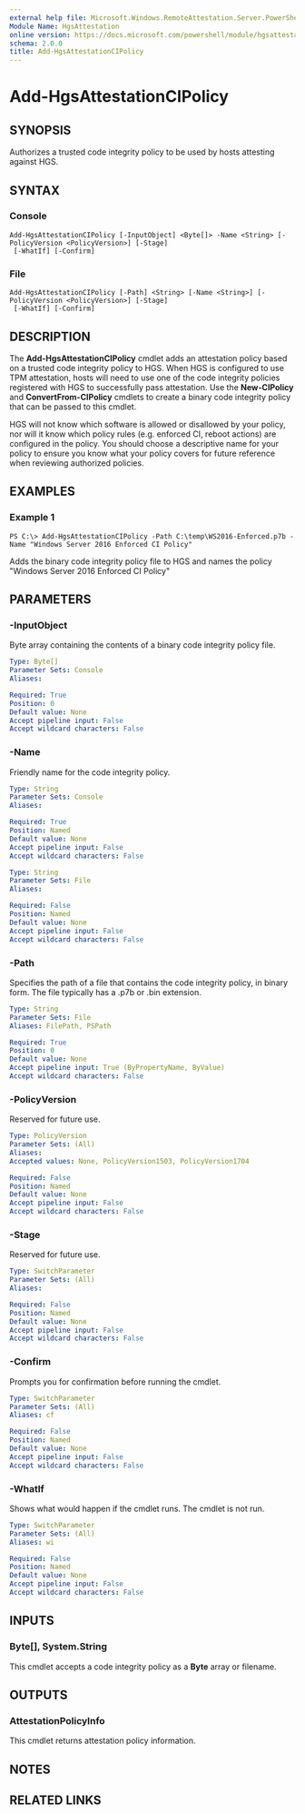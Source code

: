 ```yaml
---
external help file: Microsoft.Windows.RemoteAttestation.Server.PowerShell.dll-Help.xml
Module Name: HgsAttestation
online version: https://docs.microsoft.com/powershell/module/hgsattestation/add-hgsattestationcipolicy?view=windowsserver2016-ps&wt.mc_id=ps-gethelp
schema: 2.0.0
title: Add-HgsAttestationCIPolicy
---
```


# Add-HgsAttestationCIPolicy

## SYNOPSIS
Authorizes a trusted code integrity policy to be used by hosts attesting against HGS.

## SYNTAX

### Console
```
Add-HgsAttestationCIPolicy [-InputObject] <Byte[]> -Name <String> [-PolicyVersion <PolicyVersion>] [-Stage]
 [-WhatIf] [-Confirm]
```

### File
```
Add-HgsAttestationCIPolicy [-Path] <String> [-Name <String>] [-PolicyVersion <PolicyVersion>] [-Stage]
 [-WhatIf] [-Confirm]
```

## DESCRIPTION
The **Add-HgsAttestationCIPolicy** cmdlet adds an attestation policy based on a trusted code integrity policy to HGS.
When HGS is configured to use TPM attestation, hosts will need to use one of the code integrity policies registered with HGS to successfully pass attestation.
Use the **New-CIPolicy** and **ConvertFrom-CIPolicy** cmdlets to create a binary code integrity policy that can be passed to this cmdlet.

HGS will not know which software is allowed or disallowed by your policy, nor will it know which policy rules (e.g. enforced CI, reboot actions) are configured in the policy.
You should choose a descriptive name for your policy to ensure you know what your policy covers for future reference when reviewing authorized policies.

## EXAMPLES

### Example 1
```
PS C:\> Add-HgsAttestationCIPolicy -Path C:\temp\WS2016-Enforced.p7b -Name "Windows Server 2016 Enforced CI Policy"
```

Adds the binary code integrity policy file to HGS and names the policy "Windows Server 2016 Enforced CI Policy"

## PARAMETERS

### -InputObject
Byte array containing the contents of a binary code integrity policy file.

```yaml
Type: Byte[]
Parameter Sets: Console
Aliases: 

Required: True
Position: 0
Default value: None
Accept pipeline input: False
Accept wildcard characters: False
```

### -Name
Friendly name for the code integrity policy.

```yaml
Type: String
Parameter Sets: Console
Aliases: 

Required: True
Position: Named
Default value: None
Accept pipeline input: False
Accept wildcard characters: False
```

```yaml
Type: String
Parameter Sets: File
Aliases: 

Required: False
Position: Named
Default value: None
Accept pipeline input: False
Accept wildcard characters: False
```

### -Path
Specifies the path of a file that contains the code integrity policy, in binary form.
The file typically has a .p7b or .bin extension.

```yaml
Type: String
Parameter Sets: File
Aliases: FilePath, PSPath

Required: True
Position: 0
Default value: None
Accept pipeline input: True (ByPropertyName, ByValue)
Accept wildcard characters: False
```

### -PolicyVersion
Reserved for future use.

```yaml
Type: PolicyVersion
Parameter Sets: (All)
Aliases: 
Accepted values: None, PolicyVersion1503, PolicyVersion1704

Required: False
Position: Named
Default value: None
Accept pipeline input: False
Accept wildcard characters: False
```

### -Stage
Reserved for future use.

```yaml
Type: SwitchParameter
Parameter Sets: (All)
Aliases: 

Required: False
Position: Named
Default value: None
Accept pipeline input: False
Accept wildcard characters: False
```

### -Confirm
Prompts you for confirmation before running the cmdlet.

```yaml
Type: SwitchParameter
Parameter Sets: (All)
Aliases: cf

Required: False
Position: Named
Default value: None
Accept pipeline input: False
Accept wildcard characters: False
```

### -WhatIf
Shows what would happen if the cmdlet runs.
The cmdlet is not run.

```yaml
Type: SwitchParameter
Parameter Sets: (All)
Aliases: wi

Required: False
Position: Named
Default value: None
Accept pipeline input: False
Accept wildcard characters: False
```

## INPUTS

### Byte[], System.String
This cmdlet accepts a code integrity policy as a **Byte** array or filename.

## OUTPUTS

### AttestationPolicyInfo
This cmdlet returns attestation policy information.

## NOTES

## RELATED LINKS

